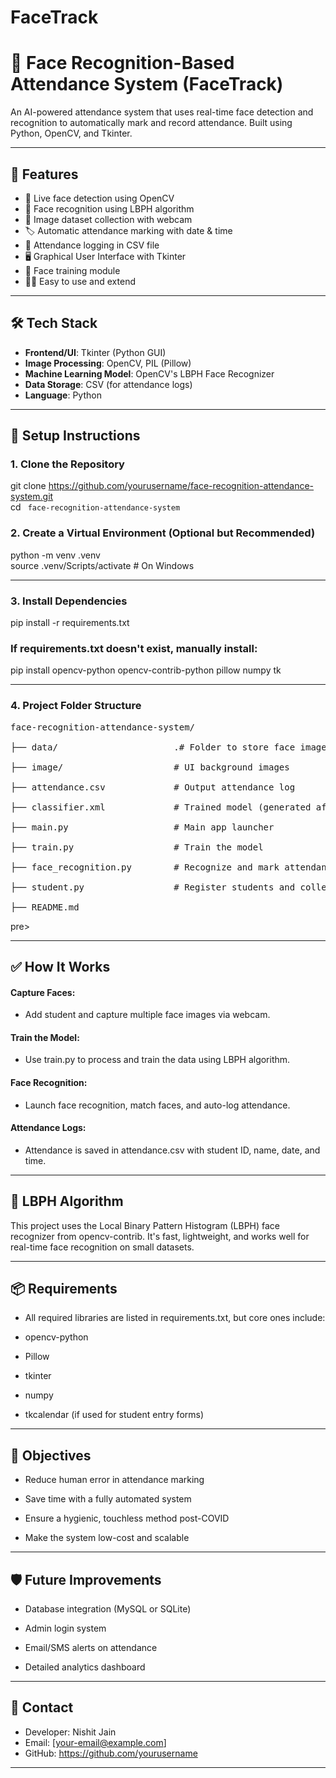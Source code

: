 # FaceTrack
# 🎯 Face Recognition-Based Attendance System (FaceTrack)

An AI-powered attendance system that uses real-time face detection and recognition to automatically mark and record attendance. Built using Python, OpenCV, and Tkinter.

---

## 📌 Features

- 🎥 Live face detection using OpenCV
- 🧠 Face recognition using LBPH algorithm
- 📂 Image dataset collection with webcam
- 🏷️ Automatic attendance marking with date & time
- 💾 Attendance logging in CSV file
- 🖥️ Graphical User Interface with Tkinter
- 📸 Face training module
- 👨‍💻 Easy to use and extend

---

## 🛠️ Tech Stack

- **Frontend/UI**: Tkinter (Python GUI)
- **Image Processing**: OpenCV, PIL (Pillow)
- **Machine Learning Model**: OpenCV's LBPH Face Recognizer
- **Data Storage**: CSV (for attendance logs)
- **Language**: Python

---

## 🚀 Setup Instructions

### 1. Clone the Repository

git clone https://github.com/yourusername/face-recognition-attendance-system.git <br />
cd `` face-recognition-attendance-system`` 

### 2. Create a Virtual Environment (Optional but Recommended)
python -m venv .venv <br />
source .venv/Scripts/activate  # On Windows

---

### 3. Install Dependencies

pip install -r requirements.txt

### If requirements.txt doesn't exist, manually install:
pip install opencv-python opencv-contrib-python pillow numpy tk

---

### 4. Project Folder Structure
<pre>
face-recognition-attendance-system/ <br />
├── data/                      .# Folder to store face images for training<br />
├── image/                     # UI background images<br />
├── attendance.csv             # Output attendance log<br />
├── classifier.xml             # Trained model (generated after training)<br />
├── main.py                    # Main app launcher<br />
├── train.py                   # Train the model<br />
├── face_recognition.py        # Recognize and mark attendance<br />
├── student.py                 # Register students and collect data<br />
├── README.md
</pre>pre>
---

## ✅ How It Works
#### Capture Faces:

- Add student and capture multiple face images via webcam.

#### Train the Model:

- Use train.py to process and train the data using LBPH algorithm.

#### Face Recognition:

- Launch face recognition, match faces, and auto-log attendance.

#### Attendance Logs:

- Attendance is saved in attendance.csv with student ID, name, date, and time.

---

## 🧠 LBPH Algorithm
This project uses the Local Binary Pattern Histogram (LBPH) face recognizer from opencv-contrib. It's fast, lightweight, and works well for real-time face recognition on small datasets.

---

## 📦 Requirements
- All required libraries are listed in requirements.txt, but core ones include:

- opencv-python

- Pillow

- tkinter

- numpy

- tkcalendar (if used for student entry forms)

---

## 🎯 Objectives
- Reduce human error in attendance marking

- Save time with a fully automated system

- Ensure a hygienic, touchless method post-COVID

- Make the system low-cost and scalable

---

## 🛡️ Future Improvements
- Database integration (MySQL or SQLite)

- Admin login system

- Email/SMS alerts on attendance

- Detailed analytics dashboard

---

## 📧 Contact
- Developer: Nishit Jain
- Email: [your-email@example.com]
- GitHub: https://github.com/yourusername

---
